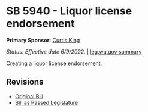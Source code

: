 # SB 5940 - Liquor license endorsement
**Primary Sponsor:** [Curtis King](/person/leg/curtis.king.md)

*Status: Effective date 6/9/2022.* | [leg.wa.gov summary](https://app.leg.wa.gov/billsummary?BillNumber=5940&Year=2021)

Creating a liquor license endorsement.

## Revisions
* [Original Bill](1/)
* [Bill as Passed Legislature](1/)